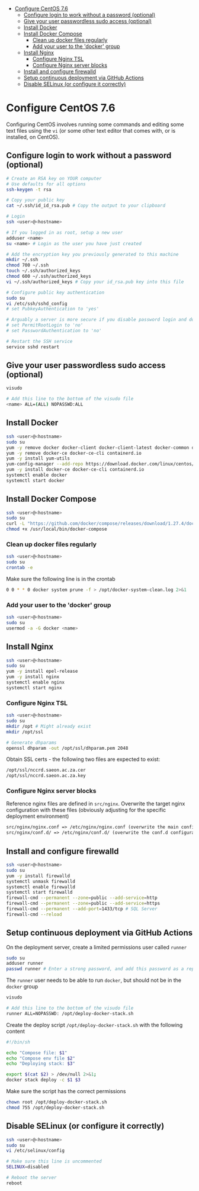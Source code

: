 <!-- START doctoc generated TOC please keep comment here to allow auto update -->
<!-- DON'T EDIT THIS SECTION, INSTEAD RE-RUN doctoc TO UPDATE -->

- [Configure CentOS 7.6](#configure-centos-76)
  - [Configure login to work without a password (optional)](#configure-login-to-work-without-a-password-optional)
  - [Give your user passwordless sudo access (optional)](#give-your-user-passwordless-sudo-access-optional)
  - [Install Docker](#install-docker)
  - [Install Docker Compose](#install-docker-compose)
    - [Clean up docker files regularly](#clean-up-docker-files-regularly)
    - [Add your user to the 'docker' group](#add-your-user-to-the-docker-group)
  - [Install Nginx](#install-nginx)
    - [Configure Nginx TSL](#configure-nginx-tsl)
    - [Configure Nginx server blocks](#configure-nginx-server-blocks)
  - [Install and configure firewalld](#install-and-configure-firewalld)
  - [Setup continuous deployment via GitHub Actions](#setup-continuous-deployment-via-github-actions)
  - [Disable SELinux (or configure it correctly)](#disable-selinux-or-configure-it-correctly)

<!-- END doctoc generated TOC please keep comment here to allow auto update -->

# Configure CentOS 7.6

Configuring CentOS involves running some commands and editing some text files using the `vi` (or some other text editor that comes with, or is installed, on CentOS).

## Configure login to work without a password (optional)

```sh
# Create an RSA key on YOUR computer
# Use defaults for all options
ssh-keygen -t rsa

# Copy your public key
cat ~/.ssh/id_id_rsa.pub # Copy the output to your clipboard
```

```sh
# Login
ssh <user>@<hostname>

# If you logged in as root, setup a new user
adduser <name>
su <name> # Login as the user you have just created

# Add the encryption key you previously generated to this machine
mkdir ~/.ssh
chmod 700 ~/.ssh
touch ~/.ssh/authorized_keys
chmod 600 ~/.ssh/authorized_keys
vi ~/.ssh/authorized_keys # Copy your id_rsa.pub key into this file

# Configure public key authentication
sudo su
vi /etc/ssh/sshd_config
# set PubkeyAuthentication to 'yes'

# Arguably a server is more secure if you disable password login and don't allow root login
# set PermitRootLogin to 'no'
# set PasswordAuthentication to 'no'

# Restart the SSH service
service sshd restart
```

## Give your user passwordless sudo access (optional)

```sh
visudo

# Add this line to the bottom of the visudo file
<name> ALL=(ALL) NOPASSWD:ALL
```

## Install Docker

```sh
ssh <user>@<hostname>
sudo su
yum -y remove docker docker-client docker-client-latest docker-common docker-latest docker-latest-logrotate docker-logrotate docker-engine
yum -y remove docker-ce docker-ce-cli containerd.io
yum -y install yum-utils
yum-config-manager --add-repo https://download.docker.com/linux/centos/docker-ce.repo
yum -y install docker-ce docker-ce-cli containerd.io
systemctl enable docker
systemctl start docker
```

## Install Docker Compose

```sh
ssh <user>@<hostname>
sudo su
curl -L "https://github.com/docker/compose/releases/download/1.27.4/docker-compose-$(uname -s)-$(uname -m)" -o /usr/local/bin/docker-compose
chmod +x /usr/local/bin/docker-compose
```

### Clean up docker files regularly

```sh
ssh <user>@<hostname>
sudo su
crontab -e
```

Make sure the following line is in the crontab

```sh
0 0 * * 0 docker system prune -f > /opt/docker-system-clean.log 2>&1
```

### Add your user to the 'docker' group

```sh
ssh <user>@<hostname>
sudo su
usermod -a -G docker <name>
```

## Install Nginx

```sh
ssh <user>@<hostname>
sudo su
yum -y install epel-release
yum -y install nginx
systemctl enable nginx
systemctl start nginx
```

### Configure Nginx TSL

```sh
ssh <user>@<hostname>
sudo su
mkdir /opt # Might already exist
mkdir /opt/ssl

# Generate dhparams
openssl dhparam -out /opt/ssl/dhparam.pem 2048
```

Obtain SSL certs - the following two files are expected to exist:

```txt
/opt/ssl/nccrd.saeon.ac.za.cer
/opt/ssl/nccrd.saeon.ac.za.key
```

### Configure Nginx server blocks
Reference nginx files are defined in `src/nginx`. Overwrite the target nginx configuration with these files (obviously adjusting for the specific deployment environment)

```txt
src/nginx/nginx.conf => /etc/nginx/nginx.conf (overwrite the main configuration file)
src/nginx/conf.d/ => /etc/nginx/conf.d/ (overwrite the conf.d configuration directory)
```
## Install and configure firewalld

```sh
ssh <user>@<hostname>
sudo su
yum -y install firewalld
systemctl unmask firewalld
systemctl enable firewalld
systemctl start firewalld
firewall-cmd --permanent --zone=public --add-service=http
firewall-cmd --permanent --zone=public --add-service=https
firewall-cmd --permanent --add-port=1433/tcp # SQL Server
firewall-cmd --reload
```

## Setup continuous deployment via GitHub Actions

On the deployment server, create a limited permissions user called `runner`

```sh
sudo su
adduser runner
passwd runner # Enter a strong password, and add this password as a repository secret
```

The `runner` user needs to be able to run `docker`, but should not be in the `docker` group

```sh
visudo

# Add this line to the bottom of the visudo file
runner ALL=NOPASSWD: /opt/deploy-docker-stack.sh
```

Create the deploy script `/opt/deploy-docker-stack.sh` with the following content

```sh
#!/bin/sh

echo "Compose file: $1"
echo "Compose env file $2"
echo "Deploying stack: $3"

export $(cat $2) > /dev/null 2>&1;
docker stack deploy -c $1 $3
```

Make sure the script has the correct permissions

```sh
chown root /opt/deploy-docker-stack.sh
chmod 755 /opt/deploy-docker-stack.sh
```

## Disable SELinux (or configure it correctly)

```sh
ssh <user>@<hostname>
sudo su
vi /etc/selinux/config

# Make sure this line is uncommented
SELINUX=disabled

# Reboot the server
reboot
```
